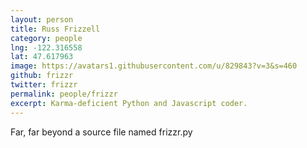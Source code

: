 ```yaml
---
layout: person
title: Russ Frizzell
category: people
lng: -122.316558
lat: 47.617963
image: https://avatars1.githubusercontent.com/u/829843?v=3&s=460
github: frizzr
twitter: frizzr
permalink: people/frizzr
excerpt: Karma-deficient Python and Javascript coder.
---
```

Far, far beyond a source file named frizzr.py
